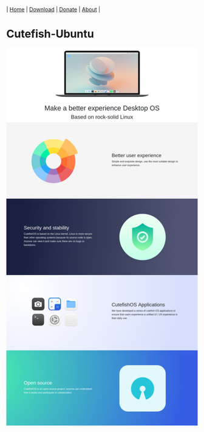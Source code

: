 | [Home](https://cutefish-ubuntu.github.io/cutefish-ubuntu/) | [Download](https://cutefish-ubuntu.github.io/cutefish-ubuntu/Download) | [Donate](https://cutefish-ubuntu.github.io/cutefish-ubuntu/Donate) | [About](https://cutefish-ubuntu.github.io/cutefish-ubuntu/About) | 

# Cutefish-Ubuntu

![enter image description here](https://raw.githubusercontent.com/cutefish-ubuntu/cutefish-ubuntu/main/img/full.png)
